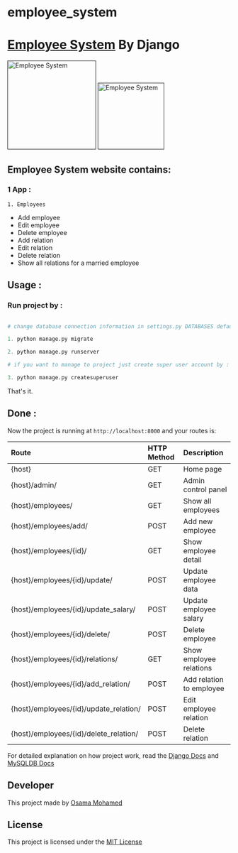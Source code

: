# employee_system

# [Employee System]() By Django

[<img src="https://www.djangoproject.com/s/img/logos/django-logo-negative.png" width="200" title="Employee System" >]()
[<img src="https://www.mysql.com/common/logos/logo-mysql-170x115.png" width="150" title="Employee System" >]()


## Employee System website contains:
### 1 App :
    1. Employees
    

* Add employee
* Edit employee
* Delete employee
* Add relation
* Edit relation
* Delete relation
* Show all relations for a married employee


## Usage :
### Run project by :

``` python

# change database connection information in settings.py DATABASES default values with your info then run 

1. python manage.py migrate

2. python manage.py runserver

# if you want to manage to project just create super user account by :

3. python manage.py createsuperuser

```

That's it.

## Done :

Now the project is running at `http://localhost:8000` and your routes is:


| Route                                                      | HTTP Method 	   | Description                           	      |
|:-----------------------------------------------------------|:----------------|:---------------------------------------------|
| {host}       	                                             | GET       	   | Home page                                      |
| {host}/admin/  	                                           | GET      	   | Admin control panel                     	      |
| {host}/employees/                                          | GET      	   | Show all employees                         	  |
| {host}/employees/add/                                      | POST      	   | Add new employee                           	  |
| {host}/employees/{id}/                                     | GET      	   | Show employee detail                        	  |
| {host}/employees/{id}/update/                              | POST      	   | Update employee data                        	  |
| {host}/employees/{id}/update_salary/                       | POST      	   | Update employee salary                      	  |
| {host}/employees/{id}/delete/                              | POST      	   | Delete employee                            	  |
| {host}/employees/{id}/relations/                           | GET      	   | Show employee relations                     	  |
| {host}/employees/{id}/add_relation/                        | POST      	   | Add relation to employee                    	  |
| {host}/employees/{id}/update_relation/                     | POST      	   | Edit employee relation                      	  |
| {host}/employees/{id}/delete_relation/                     | POST      	   | Delete relation                            	  |


For detailed explanation on how project work, read the [Django Docs](https://docs.djangoproject.com/en/1.11/) and [MySQLDB Docs](https://dev.mysql.com/doc/)

## Developer
This project made by [Osama Mohamed](https://www.facebook.com/osama.mohamed.ms)

## License
This project is licensed under the [MIT License](https://opensource.org/licenses/MIT)
